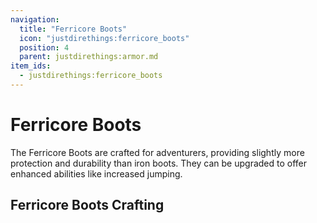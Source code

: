 ```yaml
---
navigation:
  title: "Ferricore Boots"
  icon: "justdirethings:ferricore_boots"
  position: 4
  parent: justdirethings:armor.md
item_ids:
  - justdirethings:ferricore_boots
---
```


# Ferricore Boots

The Ferricore Boots are crafted for adventurers, providing slightly more protection and durability than iron boots. They can be upgraded to offer enhanced abilities like increased jumping.

## Ferricore Boots Crafting



<Recipe id="justdirethings:ferricore_boots" />

